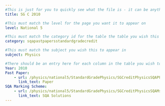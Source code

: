 ```yaml
---
#This is just for you to quickly see what the file is - it can be anything you want
title: SG C 2010

#This must match the level for the page you want it to appear on
level: National 5

#This must match the category id for the table the table you wish this to appear in
category: sqapastpapersstandardgradecredit

#This must match the subject you wish this to appear in
subject: Physics

#There should be an entry here for each column in the table you wish to populate:
Year: 2010
Past Paper:
    - url: /physics/national5/StandardGradePhysics/SGCreditPhysicsSQAPP/SGCreditPhysicsSQApp2010.pdf
      link_text: Paper
SQA Marking Scheme:
    - url: /physics/national5/StandardGradePhysics/SGCreditPhysicsSQAMsch/SGCreditPhysicsSQAmsch2010.pdf
      link_text: SQA Solutions
---
```


